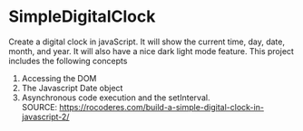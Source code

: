 # SimpleDigitalClock

Create a digital clock in javaScript. It will show the current time, day, date, month, and year. It will also have a nice dark light mode feature. 
This project includes the following concepts
1. Accessing the DOM
2. The Javascript Date object
3. Asynchronous code execution and the setInterval.\
SOURCE: https://rocoderes.com/build-a-simple-digital-clock-in-javascript-2/
